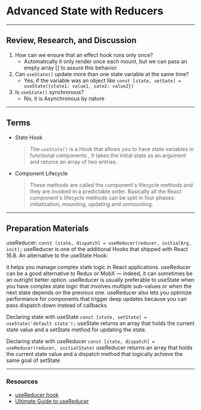 # Advanced State with Reducers


---

## Review, Research, and Discussion

1. How can we ensure that an effect hook runs only once?
   - Automatically it only render once each mount, but we can pass an empty array [] to assure this behavior
2. Can `useState()` update more than one state variable at the same time?
   - Yes, if the variable was an object like `const [state, setSate] = useState({state1: value1, sate2: value2})`
3. Is `useState()` synchronous?
   - No, it is Asynchronous by nature

---

## Terms

- State Hook
  > The `useState()` is a Hook that allows you to have state variables in functional components , it takes the initial state as an argument and returns an array of two entries.
- Component Lifecycle
  > These methods are called the component's lifecycle methods and they are invoked in a predictable order. Basically all the React component's lifecycle methods can be split in four phases: initialization, mounting, updating and unmounting.

---

## Preparation Materials

useReducer: `const [state, dispatch] = useReducer(reducer, initialArg, init);` useReducer is one of the additional Hooks that shipped with React 16.8. An alternative to the useState Hook:

it helps you manage complex state logic in React applications. useReducer can be a good alternative to Redux or MobX — indeed, it can sometimes be an outright better option. useReducer is usually preferable to useState when you have complex state logic that involves multiple sub-values or when the next state depends on the previous one. useReducer also lets you optimize performance for components that trigger deep updates because you can pass dispatch down instead of callbacks.

Declaring state with useState `const [state, setState] = useState('default state');` useState returns an array that holds the current state value and a setState method for updating the state.

Declaring state with useReducer `const [state, dispatch] = useReducer(reducer, initialState)` useReducer returns an array that holds the current state value and a dispatch method that logically achieve the same goal of setState

---

### Resources

- [useReducer hook](https://reactjs.org/docs/hooks-reference.html#usereducer)
- [Ultimate Guide to useReducer](https://blog.logrocket.com/guide-to-react-usereducer-hook/)
